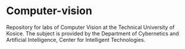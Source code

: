 # Computer-vision
Repository for labs of Computer Vision at the Technical University of Kosice. The subject is provided by the Department of Cybernetics and Artificial Intelligence, Center for Intelligent Technologies. 
